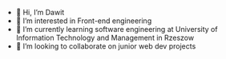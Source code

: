 - 👋 Hi, I’m Dawit
- 👀 I’m interested in Front-end engineering
- 🌱 I’m currently learning software engineering at University of Information Technology and Management in Rzeszow
- 💞️ I’m looking to collaborate on junior web dev projects

<!---
DawitNetere/DawitNetere is a ✨ special ✨ repository because its `README.md` (this file) appears on your GitHub profile.
You can click the Preview link to take a look at your changes.
--->
